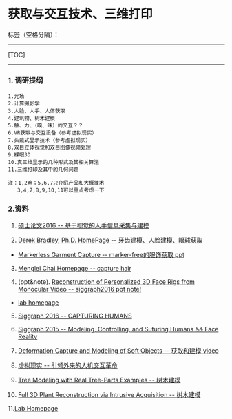 # 获取与交互技术、三维打印

标签（空格分隔）： 

---
[TOC]

---
### 1. 调研提纲
    1.光场
    2.计算摄影学
    3.人脸、人手、人体获取
    4.建筑物、树木建模
    5.触、力、（嗅、味）的交互？？
    6.VR获取与交互设备（参考虚拟现实）
    7.头戴式显示技术（参考虚拟现实）
    8.双目立体视觉和双目图像视频处理
    9.裸眼3D
    10.真三维显示的几种形式及其相关算法
    11.三维打印及其中的几何问题
    
    注：1,2略；5,6,7只介绍产品和大概技术
       3,4,7,8,9,10,11可以重点考虑一下  

### 2.资料

1. [硕士论文2016 -- 基于视觉的人手信息采集与建模](http://xueshu.baidu.com/s?wd=paperuri%3A%289f455fd0fc68e7de7a8e128698839d54%29&filter=sc_long_sign&tn=SE_xueshusource_2kduw22v&sc_vurl=http%3A%2F%2Fcdmd.cnki.com.cn%2FArticle%2FCDMD-10110-1016178772.htm&ie=utf-8&sc_us=6975399874209909050)


2. [Derek Bradley, Ph.D. HomePage -- 牙齿建模、人脸建模、眼球获取](http://zurich.disneyresearch.com/derekbradley/)

- [Markerless Garment Capture -- marker-free的服饰获取 ppt](http://www.cs.ubc.ca/labs/imager/tr/2008/MarkerlessGarmentCapture/)

3. [Menglei Chai Homepage -- capture hair](http://gaps-zju.org/mlchai/)

4. (ppt&note). [Reconstruction of Personalized 3D Face Rigs from Monocular Video -- siggraph2016 ppt note!](http://gvv.mpi-inf.mpg.de/projects/PersonalizedFaceRig/)

- [lab homepage](http://gvv.mpi-inf.mpg.de/GVV_Projects.html)

5. [Siggraph 2016 -- CAPTURING HUMANS](http://kesen.realtimerendering.com/sig2016.html)

6. [Siggraph 2015 -- Modeling, Controlling, and Suturing Humans && Face Reality](http://kesen.realtimerendering.com/sig2015.html)

7. [Deformation Capture and Modeling of Soft Objects -- 获取和建模 video](http://www.comp.nus.edu.sg/~kkyin/)


8. [虚拟现实 -- 引领外来的人机交互革命](http://yuedu.163.com/book_reader/5b3b068fe7d14b86a6068e7e960a6d00_4)

9. [Tree Modeling with Real Tree-Parts Examples -- 树木建模](https://www.cs.bgu.ac.il/~asharf/publications.html)

10. [Full 3D Plant Reconstruction via Intrusive Acquisition -- 树木建模](https://www.cs.bgu.ac.il/~asharf/publications.html)

11.[Lab Homepage](https://www.cs.bgu.ac.il/~asharf/publications.html)